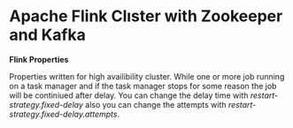 # Apache Flink Clıster with Zookeeper and Kafka

**Flink Properties** 

Properties written for high availibility cluster. While one or more job running on a task manager and if the task manager stops for some reason the job will be continiued after delay.
You can change the delay time with *restart-strategy.fixed-delay* also you can change the attempts with *restart-strategy.fixed-delay.attempts*.

